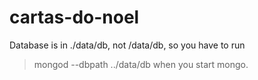 # cartas-do-noel

Database is in ./data/db, not /data/db, so you have to run
  > mongod --dbpath ../data/db
when you start mongo.
